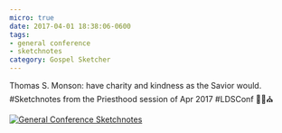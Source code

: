 ```yaml
---
micro: true
date: 2017-04-01 18:38:06-0600
tags:
- general conference
- sketchnotes
category: Gospel Sketcher
---
```


Thomas S. Monson: have charity and kindness as the Savior would. #Sketchnotes from the Priesthood session of Apr 2017 #LDSConf ✍🏼⛪️

[![General Conference Sketchnotes](http://www.gospelsketcher.org/uploads/2018/6dc3709058.jpg)](http://www.gospelsketcher.org/uploads/2018/6dc3709058.jpg)
